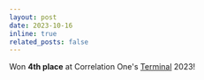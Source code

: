 ```yaml
---
layout: post
date: 2023-10-16
inline: true
related_posts: false
---
```


Won <b>4th place</b> at Correlation One's [Terminal](https://terminal.c1games.com/competitions/304) 2023!